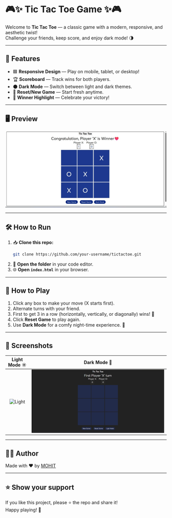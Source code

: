 # 🎮✨ Tic Tac Toe Game ✨🎮

Welcome to **Tic Tac Toe** — a classic game with a modern, responsive, and aesthetic twist!  
Challenge your friends, keep score, and enjoy dark mode! 🌗

---

## 🚀 Features

- 🟦 **Responsive Design** — Play on mobile, tablet, or desktop!
- 🏆 **Scoreboard** — Track wins for both players.
- 🌑 **Dark Mode** — Switch between light and dark themes.
- 🔄 **Reset/New Game** — Start fresh anytime.
- 🎉 **Winner Highlight** — Celebrate your victory!

---

## 🖥️ Preview

![Tic Tac Toe Screenshot](https://github.com/Mohitpatidar94/TicTacToe/blob/main/12219f9c598a438fb2c39b03c78f32e3%5B1%5D.JPG)

---

## 🛠️ How to Run

1. 📥 **Clone this repo:**
   ```bash
   git clone https://github.com/your-username/tictactoe.git
   ```
2. 📂 **Open the folder** in your code editor.
3. 🌐 **Open `index.html`** in your browser.

---

## 📝 How to Play

1. Click any box to make your move (X starts first).
2. Alternate turns with your friend.
3. First to get 3 in a row (horizontally, vertically, or diagonally) wins! 🥇
4. Click **Reset Game** to play again.  
5. Use **Dark Mode** for a comfy night-time experience. 🌙

---

## 📸 Screenshots

| Light Mode ☀️ | Dark Mode 🌙 |
|:-------------:|:-----------:|
| ![Light](light.png) | ![Dark](https://github.com/Mohitpatidar94/TicTacToe/blob/main/20ac33eccc1e4206905f31bf7f6f7785%5B1%5D.JPG) |

---

## 👨‍💻 Author

Made with ❤️ by [ MOHIT ](https://github.com/mohitpatidar94)

---

## ⭐️ Show your support

If you like this project, please ⭐️ the repo and share it!  
Happy playing! 🎲
